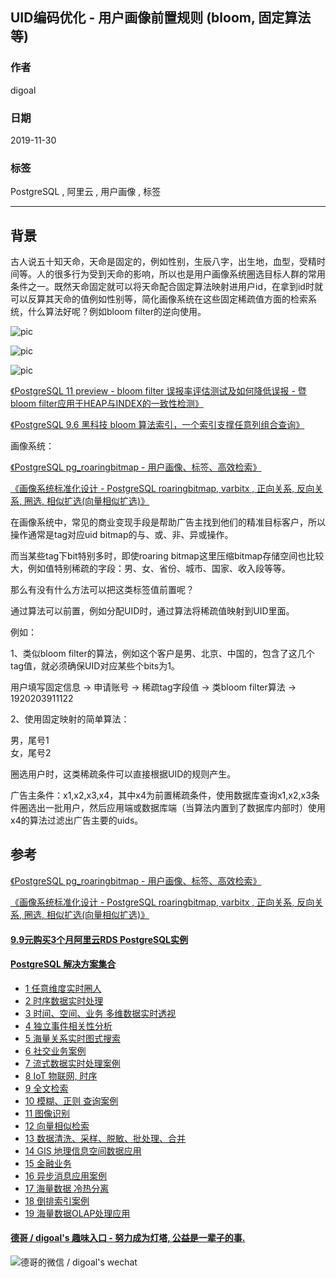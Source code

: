 ## UID编码优化 - 用户画像前置规则 (bloom, 固定算法等)   
                                                                                                             
### 作者                                                                    
digoal                                                                                                             
                                                                                                             
### 日期                                                                                                             
2019-11-30                                                                                                         
                                                                                                             
### 标签                                                                                                             
PostgreSQL , 阿里云 , 用户画像 , 标签       
                                                                                                             
----                                                                                                             
                                                                                                             
## 背景          
古人说五十知天命，天命是固定的，例如性别，生辰八字，出生地，血型，受精时间等。人的很多行为受到天命的影响，所以也是用户画像系统圈选目标人群的常用条件之一。既然天命固定就可以将天命配合固定算法映射进用户id，在拿到id时就可以反算其天命的值例如性别等，简化画像系统在这些固定稀疏值方面的检索系统，什么算法好呢？例如bloom filter的逆向使用。   
  
![pic](../201804/20180409_01_pic_001.jpg)  
  
![pic](../201605/20160523_01_pic_002.png)  
  
![pic](../201605/20160523_01_pic_003.png)  
  
[《PostgreSQL 11 preview - bloom filter 误报率评估测试及如何降低误报 - 暨bloom filter应用于HEAP与INDEX的一致性检测》](../201804/20180409_01.md)    
  
[《PostgreSQL 9.6 黑科技 bloom 算法索引，一个索引支撑任意列组合查询》](../201605/20160523_01.md)      
  
画像系统：   
  
[《PostgreSQL pg_roaringbitmap - 用户画像、标签、高效检索》](../201911/20191118_01.md)    
  
[《画像系统标准化设计 - PostgreSQL roaringbitmap, varbitx , 正向关系, 反向关系, 圈选, 相似扩选(向量相似扩选)》](../201911/20191128_02.md)    
  
在画像系统中，常见的商业变现手段是帮助广告主找到他们的精准目标客户，所以操作通常是tag对应uid bitmap的与、或、非、异或操作。  
  
而当某些tag下bit特别多时，即使roaring bitmap这里压缩bitmap存储空间也比较大，例如值特别稀疏的字段：男、女、省份、城市、国家、收入段等等。  
  
那么有没有什么方法可以把这类标签值前置呢？  
  
通过算法可以前置，例如分配UID时，通过算法将稀疏值映射到UID里面。  
  
例如：  
  
1、类似bloom filter的算法，例如这个客户是男、北京、中国的，包含了这几个tag值，就必须确保UID对应某些个bits为1。  
  
用户填写固定信息 -> 申请账号 -> 稀疏tag字段值 -> 类bloom filter算法 -> 1920203911122   
  
2、使用固定映射的简单算法：  
  
男，尾号1  
女，尾号2  
  
圈选用户时，这类稀疏条件可以直接根据UID的规则产生。  
  
广告主条件：x1,x2,x3,x4，其中x4为前置稀疏条件，使用数据库查询x1,x2,x3条件圈选出一批用户，然后应用端或数据库端（当算法内置到了数据库内部时）使用x4的算法过滤出广告主要的uids。  
  
  
  
## 参考  
[《PostgreSQL pg_roaringbitmap - 用户画像、标签、高效检索》](../201911/20191118_01.md)    
  
[《画像系统标准化设计 - PostgreSQL roaringbitmap, varbitx , 正向关系, 反向关系, 圈选, 相似扩选(向量相似扩选)》](../201911/20191128_02.md)    
  
  
  
  
  
  
  
  
  
  
  
  
  
  
  
  
  
  
  
  
  
  
  
  
  
  
  
  
  
  
#### [9.9元购买3个月阿里云RDS PostgreSQL实例](https://www.aliyun.com/database/postgresqlactivity "57258f76c37864c6e6d23383d05714ea")
  
  
#### [PostgreSQL 解决方案集合](https://yq.aliyun.com/topic/118 "40cff096e9ed7122c512b35d8561d9c8")
- [1 任意维度实时圈人](https://yq.aliyun.com/topic/118 "40cff096e9ed7122c512b35d8561d9c8")
- [2 时序数据实时处理](https://yq.aliyun.com/topic/118 "40cff096e9ed7122c512b35d8561d9c8")
- [3 时间、空间、业务 多维数据实时透视](https://yq.aliyun.com/topic/118 "40cff096e9ed7122c512b35d8561d9c8")
- [4 独立事件相关性分析](https://yq.aliyun.com/topic/118 "40cff096e9ed7122c512b35d8561d9c8")
- [5 海量关系实时图式搜索](https://yq.aliyun.com/topic/118 "40cff096e9ed7122c512b35d8561d9c8")
- [6 社交业务案例](https://yq.aliyun.com/topic/118 "40cff096e9ed7122c512b35d8561d9c8")
- [7 流式数据实时处理案例](https://yq.aliyun.com/topic/118 "40cff096e9ed7122c512b35d8561d9c8")
- [8 IoT 物联网, 时序](https://yq.aliyun.com/topic/118 "40cff096e9ed7122c512b35d8561d9c8")
- [9 全文检索](https://yq.aliyun.com/topic/118 "40cff096e9ed7122c512b35d8561d9c8")
- [10 模糊、正则 查询案例](https://yq.aliyun.com/topic/118 "40cff096e9ed7122c512b35d8561d9c8")
- [11 图像识别](https://yq.aliyun.com/topic/118 "40cff096e9ed7122c512b35d8561d9c8")
- [12 向量相似检索](https://yq.aliyun.com/topic/118 "40cff096e9ed7122c512b35d8561d9c8")
- [13 数据清洗、采样、脱敏、批处理、合并](https://yq.aliyun.com/topic/118 "40cff096e9ed7122c512b35d8561d9c8")
- [14 GIS 地理信息空间数据应用](https://yq.aliyun.com/topic/118 "40cff096e9ed7122c512b35d8561d9c8")
- [15 金融业务](https://yq.aliyun.com/topic/118 "40cff096e9ed7122c512b35d8561d9c8")
- [16 异步消息应用案例](https://yq.aliyun.com/topic/118 "40cff096e9ed7122c512b35d8561d9c8")
- [17 海量数据 冷热分离](https://yq.aliyun.com/topic/118 "40cff096e9ed7122c512b35d8561d9c8")
- [18 倒排索引案例](https://yq.aliyun.com/topic/118 "40cff096e9ed7122c512b35d8561d9c8")
- [19 海量数据OLAP处理应用](https://yq.aliyun.com/topic/118 "40cff096e9ed7122c512b35d8561d9c8")
  
  
#### [德哥 / digoal's 趣味入口 - 努力成为灯塔, 公益是一辈子的事.](https://github.com/digoal/blog/blob/master/README.md "22709685feb7cab07d30f30387f0a9ae")
  
  
![德哥的微信 / digoal's wechat](../pic/digoal_weixin.jpg "f7ad92eeba24523fd47a6e1a0e691b59")
  
